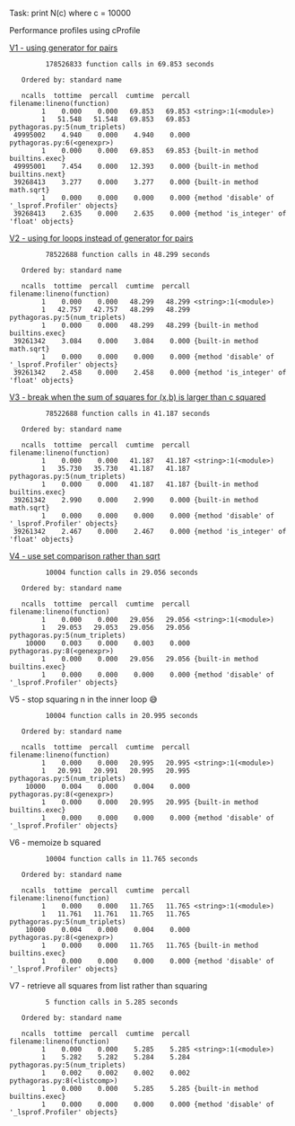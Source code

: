 Task: print N(c) where c = 10000

Performance profiles using cProfile

[V1 - using generator for pairs](https://github.com/starkcoffee/maths/commit/b41704ecb8b75f1c7b5b1ebaa35b2ccd2a86da22)

```
         178526833 function calls in 69.853 seconds

   Ordered by: standard name

   ncalls  tottime  percall  cumtime  percall filename:lineno(function)
        1    0.000    0.000   69.853   69.853 <string>:1(<module>)
        1   51.548   51.548   69.853   69.853 pythagoras.py:5(num_triplets)
 49995002    4.940    0.000    4.940    0.000 pythagoras.py:6(<genexpr>)
        1    0.000    0.000   69.853   69.853 {built-in method builtins.exec}
 49995001    7.454    0.000   12.393    0.000 {built-in method builtins.next}
 39268413    3.277    0.000    3.277    0.000 {built-in method math.sqrt}
        1    0.000    0.000    0.000    0.000 {method 'disable' of '_lsprof.Profiler' objects}
 39268413    2.635    0.000    2.635    0.000 {method 'is_integer' of 'float' objects}
```

[V2 - using for loops instead of generator for pairs](https://github.com/starkcoffee/maths/commit/c113cebbbcb749379d70087cd4fcff9df949e81a)

```
         78522688 function calls in 48.299 seconds

   Ordered by: standard name

   ncalls  tottime  percall  cumtime  percall filename:lineno(function)
        1    0.000    0.000   48.299   48.299 <string>:1(<module>)
        1   42.757   42.757   48.299   48.299 pythagoras.py:5(num_triplets)
        1    0.000    0.000   48.299   48.299 {built-in method builtins.exec}
 39261342    3.084    0.000    3.084    0.000 {built-in method math.sqrt}
        1    0.000    0.000    0.000    0.000 {method 'disable' of '_lsprof.Profiler' objects}
 39261342    2.458    0.000    2.458    0.000 {method 'is_integer' of 'float' objects}
```

[V3 - break when the sum of squares for (x,b) is larger than c squared](https://github.com/starkcoffee/maths/commit/62e053750e3fcd9a256bc57a1f5f843f93e381e9)

```
         78522688 function calls in 41.187 seconds

   Ordered by: standard name

   ncalls  tottime  percall  cumtime  percall filename:lineno(function)
        1    0.000    0.000   41.187   41.187 <string>:1(<module>)
        1   35.730   35.730   41.187   41.187 pythagoras.py:5(num_triplets)
        1    0.000    0.000   41.187   41.187 {built-in method builtins.exec}
 39261342    2.990    0.000    2.990    0.000 {built-in method math.sqrt}
        1    0.000    0.000    0.000    0.000 {method 'disable' of '_lsprof.Profiler' objects}
 39261342    2.467    0.000    2.467    0.000 {method 'is_integer' of 'float' objects}
```

[V4 - use set comparison rather than sqrt](https://github.com/starkcoffee/maths/commit/8a9d24e55c12f8422e4ef58b8da90b78ff70a772)

```
         10004 function calls in 29.056 seconds

   Ordered by: standard name

   ncalls  tottime  percall  cumtime  percall filename:lineno(function)
        1    0.000    0.000   29.056   29.056 <string>:1(<module>)
        1   29.053   29.053   29.056   29.056 pythagoras.py:5(num_triplets)
    10000    0.003    0.000    0.003    0.000 pythagoras.py:8(<genexpr>)
        1    0.000    0.000   29.056   29.056 {built-in method builtins.exec}
        1    0.000    0.000    0.000    0.000 {method 'disable' of '_lsprof.Profiler' objects}
```

V5 - stop squaring n in the inner loop 😅 

```
         10004 function calls in 20.995 seconds

   Ordered by: standard name

   ncalls  tottime  percall  cumtime  percall filename:lineno(function)
        1    0.000    0.000   20.995   20.995 <string>:1(<module>)
        1   20.991   20.991   20.995   20.995 pythagoras.py:5(num_triplets)
    10000    0.004    0.000    0.004    0.000 pythagoras.py:8(<genexpr>)
        1    0.000    0.000   20.995   20.995 {built-in method builtins.exec}
        1    0.000    0.000    0.000    0.000 {method 'disable' of '_lsprof.Profiler' objects}
```

V6 - memoize b squared

```
         10004 function calls in 11.765 seconds

   Ordered by: standard name

   ncalls  tottime  percall  cumtime  percall filename:lineno(function)
        1    0.000    0.000   11.765   11.765 <string>:1(<module>)
        1   11.761   11.761   11.765   11.765 pythagoras.py:5(num_triplets)
    10000    0.004    0.000    0.004    0.000 pythagoras.py:8(<genexpr>)
        1    0.000    0.000   11.765   11.765 {built-in method builtins.exec}
        1    0.000    0.000    0.000    0.000 {method 'disable' of '_lsprof.Profiler' objects}
```

V7 - retrieve all squares from list rather than squaring

```
         5 function calls in 5.285 seconds

   Ordered by: standard name

   ncalls  tottime  percall  cumtime  percall filename:lineno(function)
        1    0.000    0.000    5.285    5.285 <string>:1(<module>)
        1    5.282    5.282    5.284    5.284 pythagoras.py:5(num_triplets)
        1    0.002    0.002    0.002    0.002 pythagoras.py:8(<listcomp>)
        1    0.000    0.000    5.285    5.285 {built-in method builtins.exec}
        1    0.000    0.000    0.000    0.000 {method 'disable' of '_lsprof.Profiler' objects}
```
```
